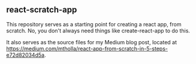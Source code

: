 ## react-scratch-app
This repository serves as a starting point for creating a react app, from scratch.  No, you don't always need things like create-react-app to do this.

It also serves as the source files for my Medium blog post, located at https://medium.com/mtholla/react-app-from-scratch-in-5-steps-e72d82034d5a.
